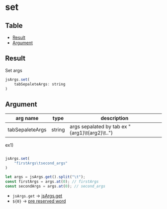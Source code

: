 # set

Table
-----------------

* [Result](#result)
* [Argument](#argument)


## Result

Set args


```js.js
jsArgs.set(
	tabSepaleteArgs: string
)

```

## Argument

| arg name | type | description |
| -------- | -------- | -------- |
| tabSepaleteArgs | string | args sepalated by tab ex "{arg1}\t{arg2}\t..") |


ex1) 

```js.js

jsArgs.set(
	"firstArgs\tsecond_args"
)

let args = jsArgs.get().split("\t");
const firstArgs = args.at(0); // firstArgs
const secondArgs = args.at(0); // second_args

```

- `jsArgs.get` -> [jsArgs.get](https://github.com/puutaro/CommandClick/blob/master/md/developer/js_interface/functions/JsArgs/get.md)
- `${0}` -> [pre reserved word](https://github.com/puutaro/CommandClick/blob/master/md/developer/js_pre_reserved_word.md)
